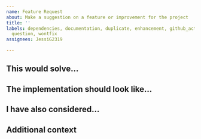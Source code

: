 ```yaml
---
name: Feature Request
about: Make a suggestion on a feature or improvement for the project
title: ''
labels: dependencies, documentation, duplicate, enhancement, github_actions, javascript,
  question, wontfix
assignees: JessiG2319

---
```


## This would solve...

<!-- A clear and concise description of the problem this feature request relates
to, if applicable. -->

## The implementation should look like...

<!-- A clear and concise description of how you expect this to be resolved or
implemented. -->

## I have also considered...

<!-- A clear and concise description of any alternative solutions or features
you have considered. -->

## Additional context

<!-- Add any other context, screenshots or ideas about the feature request
here. -->
